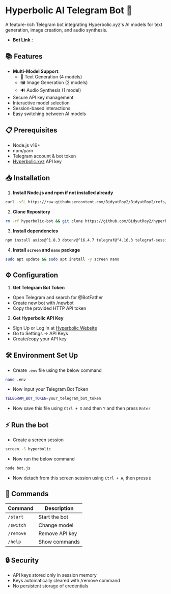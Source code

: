 # Hyperbolic AI Telegram Bot 🤖

A feature-rich Telegram bot integrating Hyperbolic.xyz's AI models for text generation, image creation, and audio synthesis.

- **Bot Link** : 

## 📚 Features
- **Multi-Model Support**:
  - 📝 Text Generation (4 models)
  - 🖼️ Image Generation (2 models)
  - 🔊 Audio Synthesis (1 model)
- Secure API key management
- Interactive model selection
- Session-based interactions
- Easy switching between AI models

## 📋 Prerequisites
- Node.js v16+ 
- npm/yarn
- Telegram account & bot token
- [Hyperbolic.xyz](https://hyperbolic.xyz/) API key

## 📥 Installation
1. **Install Node.js and npm if not installed already**
```bash
curl -sSL https://raw.githubusercontent.com/BidyutRoy2/BidyutRoy2/refs/heads/main/installation/node.sh | bash
```
2. **Clone Repository**
```bash
rm -rf hyperbolic-bot && git clone https://github.com/BidyutRoy2/hyperbolic-bot.git && cd hyperbolic-bot
```
3. **Install dependencies**
```bash
npm install axios@^1.8.3 dotenv@^16.4.7 telegraf@^4.16.3 telegraf-session-local@^2.1.1
```

4. **Install `screen` and `nano` package**
```bash
sudo apt update && sudo apt install -y screen nano
```

## ⚙️ Configuration
1. **Get Telegram Bot Token**
- Open Telegram and search for @BotFather
- Create new bot with /newbot
- Copy the provided HTTP API token

2. **Get Hyperbolic API Key**
- Sign Up or Log In at [Hyperbolic Website](https://hyperbolic.xyz)
- Go to Settings → API Keys
- Create/copy your API key

## 🛠️ Environment Set Up
- Create `.env` file using the below command
```bash
nano .env
```
- Now input your Telegram Bot Token
```bash
TELEGRAM_BOT_TOKEN=your_telegram_bot_token
```
- Now save this file using `Ctrl + X` and then `Y` and then press `Enter`

## ⚡ Run the bot
- Create a screen session
```bash
screen -S hyperbolic
```
- Now run the below command
```bash
node bot.js
```
- Now detach from this screen session using `Ctrl + A`, then press `D`

## 📜 Commands

| Command    | Description            |
|------------|------------------------|
| `/start`   | Start the bot          |
| `/switch`  | Change model           |
| `/remove`  | Remove API key         |
| `/help`    | Show commands          |

## 🔒 Security
- API keys stored only in session memory
- Keys automatically cleared with /remove command
- No persistent storage of credentials
